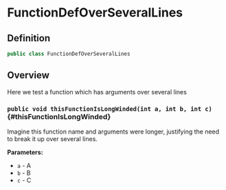 # FunctionDefOverSeveralLines

## Definition

```java
public class FunctionDefOverSeveralLines
```

## Overview

Here we test a function which has arguments over several lines

### `public void thisFunctionIsLongWinded(int a, int b, int c)` {#thisFunctionIsLongWinded}

Imagine this function name and arguments were longer, justifying the
need to break it up over several lines.

**Parameters:**

* `a` - A
* `b` - B
* `c` - C


